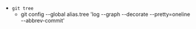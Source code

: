 * `git tree`
    * git config --global alias.tree 'log --graph --decorate --pretty=oneline
--abbrev-commit'
